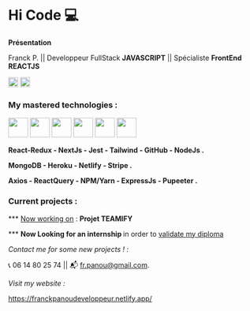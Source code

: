 # Hi Code 💻

**Présentation**

Franck P. || Developpeur FullStack **JAVASCRIPT** || Spécialiste **FrontEnd REACTJS**
<div>
<img src="https://www.iim.fr/ecole-web/wp-content/uploads/2017/01/HTML5.jpg"  height="20"  > 
<img src="https://upload.wikimedia.org/wikipedia/commons/thumb/6/6a/JavaScript-logo.png/600px-JavaScript-logo.png"  width="20"  >
</div>

### My mastered technologies :

<div>
<img src="https://ih1.redbubble.net/image.300211076.5701/st,small,507x507-pad,600x600,f8f8f8.u1.jpg"  width="40"  >

<img src="https://img.stackshare.io/service/7374/react-redux.png"  height="40"  >

<img src="https://res.cloudinary.com/escuela-frontend/image/upload/v1624399800/tags/nextjs.png"  height="40"  >

<img src="https://ih1.redbubble.net/image.404020083.1876/pp,504x498-pad,600x600,f8f8f8.u7.jpg"  height="40"  >

<img src="https://laravelnews.imgix.net/images/tailwindcss.png?ixlib=php-3.3.1"  height="40"  >

<img src="https://encrypted-tbn0.gstatic.com/images?q=tbn:ANd9GcS3uoxh_i09Kql4OVB5AjetPvijl-mxrxkTYpojSZnE1ktqBQPKiG67syvAYntqQO-_QhM&usqp=CAU"  height="40"  >

</div>

  
**React-Redux - NextJs - Jest - Tailwind - GitHub - NodeJs .**

**MongoDB - Heroku - Netlify - Stripe .**

**Axios - ReactQuery - NPM/Yarn - ExpressJs - Pupeeter .**

</div>

### **Current projects** :

\*\*\* <span style="text-decoration: underline "> Now working on</span> :
<strong> Projet TEAMIFY </strong>

\*\*\* <strong> Now Looking for an internship </strong>
in order to <span style="text-decoration: underline "> validate my diploma </span>

_Contact me for some new projects !  :_ 

📞   06 14 80 25 74 || 📬   fr.panou@gmail.com.

_Visit my website :_ 

https://franckpanoudeveloppeur.netlify.app/
